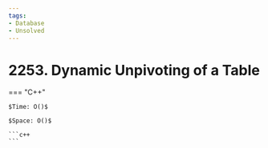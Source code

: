 ```yaml
---
tags:
- Database
- Unsolved
---
```



# 2253. Dynamic Unpivoting of a Table

=== "C++"

    $Time: O()$

    $Space: O()$

    ```c++
    ```